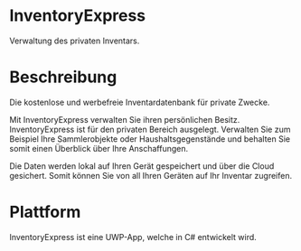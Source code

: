 
# InventoryExpress
Verwaltung des privaten Inventars.

# Beschreibung
Die kostenlose und werbefreie Inventardatenbank für private Zwecke. 

Mit InventoryExpress verwalten Sie ihren persönlichen Besitz. InventoryExpress ist für den privaten Bereich ausgelegt. Verwalten Sie zum Beispiel Ihre Sammlerobjekte oder Haushaltsgegenstände und behalten Sie somit einen Überblick über Ihre Anschaffungen.

Die Daten werden lokal auf Ihren Gerät gespeichert und über die Cloud gesichert. Somit können Sie von all Ihren Geräten auf Ihr Inventar zugreifen.

# Plattform
InventoryExpress ist eine UWP-App, welche in C# entwickelt wird.
